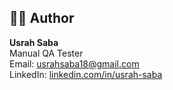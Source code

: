 
## 👩‍💻 Author

**Usrah Saba**  
Manual QA Tester  
Email: usrahsaba18@gmail.com  
LinkedIn: [linkedin.com/in/usrah-saba](https://linkedin.com/in/usrah-saba)
